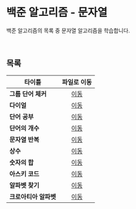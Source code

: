 
# 백준 알고리즘 - 문자열
백준 알고리즘의 목록 중 문자열 알고리즘을 학습합니다.   

<br/>

## 목록
|타이틀|파일로 이동|
|---|:---:|
|**그룹 단어 체커**|[이동](https://github.com/Hschan2/Algorithm-Study/blob/master/BaekJoon/%EB%AC%B8%EC%9E%90%EC%97%B4/%EA%B7%B8%EB%A3%B9%20%EB%8B%A8%EC%96%B4%20%EC%B2%B4%EC%BB%A4.c)|
|**다이얼**|[이동](https://github.com/Hschan2/Algorithm-Study/blob/master/BaekJoon/%EB%AC%B8%EC%9E%90%EC%97%B4/%EB%8B%A4%EC%9D%B4%EC%96%BC.c)|
|**단어 공부**|[이동](https://github.com/Hschan2/Algorithm-Study/blob/master/BaekJoon/%EB%AC%B8%EC%9E%90%EC%97%B4/%EB%8B%A8%EC%96%B4%20%EA%B3%B5%EB%B6%80.c)|
|**단어의 개수**|[이동](https://github.com/Hschan2/Algorithm-Study/blob/master/BaekJoon/%EB%AC%B8%EC%9E%90%EC%97%B4/%EB%8B%A8%EC%96%B4%EC%9D%98%20%EA%B0%9C%EC%88%98.c)|
|**문자열 반복**|[이동](https://github.com/Hschan2/Algorithm-Study/blob/master/BaekJoon/%EB%AC%B8%EC%9E%90%EC%97%B4/%EB%AC%B8%EC%9E%90%EC%97%B4%20%EB%B0%98%EB%B3%B5.c)|
|**상수**|[이동](https://github.com/Hschan2/Algorithm-Study/blob/master/BaekJoon/%EB%AC%B8%EC%9E%90%EC%97%B4/%EC%83%81%EC%88%98.c)|
|**숫자의 합**|[이동](https://github.com/Hschan2/Algorithm-Study/blob/master/BaekJoon/%EB%AC%B8%EC%9E%90%EC%97%B4/%EC%88%AB%EC%9E%90%EC%9D%98%20%ED%95%A9.c)|
|**아스키 코드**|[이동](https://github.com/Hschan2/Algorithm-Study/blob/master/BaekJoon/%EB%AC%B8%EC%9E%90%EC%97%B4/%EC%95%84%EC%8A%A4%ED%82%A4%20%EC%BD%94%EB%93%9C.c)|
|**알파벳 찾기**|[이동](https://github.com/Hschan2/Algorithm-Study/blob/master/BaekJoon/%EB%AC%B8%EC%9E%90%EC%97%B4/%EC%95%8C%ED%8C%8C%EB%B2%B3%20%EC%B0%BE%EA%B8%B0.c)|
|**크로아티아 알파벳**|[이동](https://github.com/Hschan2/Algorithm-Study/blob/master/BaekJoon/%EB%AC%B8%EC%9E%90%EC%97%B4/%ED%81%AC%EB%A1%9C%EC%95%84%ED%8B%B0%EC%95%84%20%EC%95%8C%ED%8C%8C%EB%B2%B3.c)|
